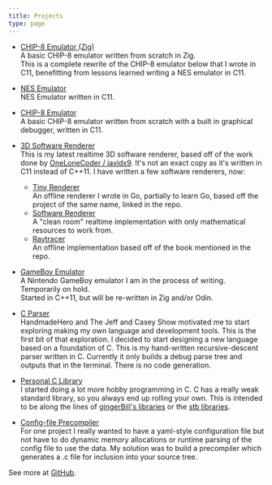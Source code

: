 ```yaml
---
title: Projects
type: page
---
```

- [CHIP-8 Emulator (Zig)](https://github.com/GrooveStomp/chip8-zig)<br/>
  A basic CHIP-8 emulator written from scratch in Zig.<br/>
  This is a complete rewrite of the CHIP-8 emulator below that I wrote in C11,
  benefitting from lessons learned writing a NES emulator in C11.

- [NES Emulator](https://github.com/GrooveStomp/gsnes)<br/>
  NES Emulator written in C11.

- [CHIP-8 Emulator](https://groovestomp.github.io/chip8/html/index.html)<br/>
  A basic CHIP-8 emulator written from scratch with a built in graphical debugger, written in C11.

- [3D Software Renderer](https://github.com/GrooveStomp/3dsw)<br/>
  This is my latest realtime 3D software renderer, based off of the work done by [OneLoneCoder / javidx9](https://onelonecoder.com/).
  It's not an exact copy as it's written in C11 instead of C++11.
  I have written a few software renderers, now:<br/>
  - [Tiny Renderer](https://github.com/GrooveStomp/tiny-renderer)<br/>
    An offline renderer I wrote in Go, partially to learn Go, based off the project of the same name, linked in the repo.
  - [Software Renderer](https://github.com/GrooveStomp/software-renderer)</br>
    A "clean room" realtime implementation with only mathematical resources to work from.
  - [Raytracer](https://github.com/GrooveStomp/raytracer/tree/master/in_one_weekend)<br/>
    An offline implementation based off of the book mentioned in the repo.

- [GameBoy Emulator](https://github.com/GrooveStomp/gsgb)<br/>
  A Nintendo GameBoy emulator I am in the process of writing.<br/>
  Temporarily on hold.<br/>
  Started in C++11, but will be re-written in Zig and/or Odin.

- [C Parser](https://github.com/GrooveStomp/cparser)<br/>
  HandmadeHero and The Jeff and Casey Show motivated me to start exploring
  making my own language and development tools.  This is the first bit of that
  exploration.  I decided to start designing a new language based on a
  foundation of C.  This is my hand-written recursive-descent parser written in
  C. Currently it only builds a debug parse tree and outputs that in the
  terminal.  There is no code generation.

- [Personal C Library](https://github.com/GrooveStomp/gslibc)<br/>
  I started doing a lot more hobby programming in C.  C has a really weak
  standard library, so you always end up rolling your own.  This is intended to
  be along the lines of [gingerBill's
  libraries](https://github.com/gingerBill/gb) or the [stb
  libraries](https://github.com/nothings/stb).

- [Config-file Precompiler](https://github.com/GrooveStomp/gscfg)<br/>
  For one project I really wanted to have a yaml-style configuration file but
  not have to do dynamic memory allocations or runtime parsing of the config
  file to use the data.  My solution was to build a precompiler which generates
  a .c file for inclusion into your source tree.

See more at [GitHub](https://github.com/GrooveStomp).
